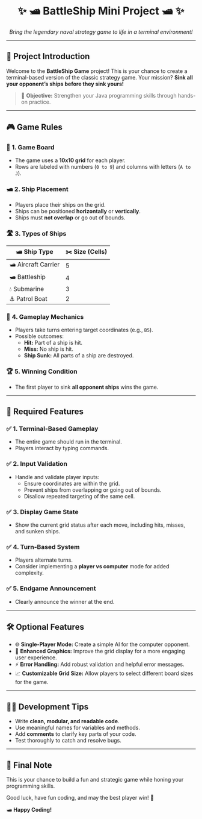 <h1 align="center">✨ 🛥️ <strong>BattleShip Mini Project</strong> 🛥️ ✨</h1>

<p align="center">
  <i>Bring the legendary naval strategy game to life in a terminal environment!</i>
</p>

---

## 📌 **Project Introduction**
Welcome to the **BattleShip Game** project! This is your chance to create a terminal-based version of the classic strategy game.
Your mission? **Sink all your opponent’s ships before they sink yours!**

> 🎯 **Objective:** Strengthen your Java programming skills through hands-on practice.

---

## 🎮 **Game Rules**

### 🎲 **1. Game Board**
- The game uses a **10x10 grid** for each player.
- Rows are labeled with numbers (`0 to 9`) and columns with letters (`A to J`).

### 🛥️ **2. Ship Placement**
- Players place their ships on the grid.
- Ships can be positioned **horizontally** or **vertically**.
- Ships must **not overlap** or go out of bounds.

### 🛣️ **3. Types of Ships**
| 🛥 **Ship Type**      | ✂️ **Size (Cells)** |
|----------------------|--------------------|
| 🛥 Aircraft Carrier   | 5                  |
| 🛥 Battleship         | 4                  |
| 💧 Submarine          | 3                  |
| ⚓ Patrol Boat         | 2                  |

### 🎯 **4. Gameplay Mechanics**
- Players take turns entering target coordinates (e.g., `B5`).
- Possible outcomes:
  - **Hit:** Part of a ship is hit.
  - **Miss:** No ship is hit.
  - **Ship Sunk:** All parts of a ship are destroyed.

### 🏆 **5. Winning Condition**
- The first player to sink **all opponent ships** wins the game.

---

## 🔧 **Required Features**

### ✅ **1. Terminal-Based Gameplay**
- The entire game should run in the terminal.
- Players interact by typing commands.

### ✅ **2. Input Validation**
- Handle and validate player inputs:
  - Ensure coordinates are within the grid.
  - Prevent ships from overlapping or going out of bounds.
  - Disallow repeated targeting of the same cell.

### ✅ **3. Display Game State**
- Show the current grid status after each move, including hits, misses, and sunken ships.

### ✅ **4. Turn-Based System**
- Players alternate turns.
- Consider implementing a **player vs computer** mode for added complexity.

### ✅ **5. Endgame Announcement**
- Clearly announce the winner at the end.

---

## 🛠️ **Optional Features**
- 🌐 **Single-Player Mode:** Create a simple AI for the computer opponent.
- 🔧 **Enhanced Graphics:** Improve the grid display for a more engaging user experience.
- ⚡️ **Error Handling:** Add robust validation and helpful error messages.
- 📈 **Customizable Grid Size:** Allow players to select different board sizes for the game.

---

## 👨‍💻 **Development Tips**
- Write **clean, modular, and readable code**.
- Use meaningful names for variables and methods.
- Add **comments** to clarify key parts of your code.
- Test thoroughly to catch and resolve bugs.

---

## 🎉 **Final Note**
This is your chance to build a fun and strategic game while honing your programming skills.

Good luck, have fun coding, and may the best player win! 🚀

🛥 **Happy Coding!**

